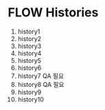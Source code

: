 # FLOW Histories

1. history1
2. history2
3. history3
4. history4
5. history5
6. history6
7. history7 QA 필요
8. history8 QA 필요
9. history9
10. history10